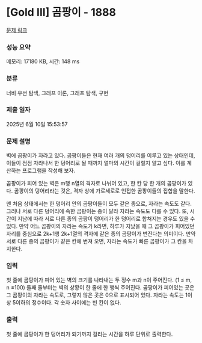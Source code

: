 # [Gold III] 곰팡이 - 1888 

[문제 링크](https://www.acmicpc.net/problem/1888) 

### 성능 요약

메모리: 17180 KB, 시간: 148 ms

### 분류

너비 우선 탐색, 그래프 이론, 그래프 탐색, 구현

### 제출 일자

2025년 6월 10일 15:53:57

### 문제 설명

<p>벽에 곰팡이가 자라고 있다. 곰팡이들은 현재 여러 개의 덩어리를 이루고 있는 상태인데, 이들이 점점 자라나서 한 덩어리로 될 때까지 얼마의 시간이 걸릴지 알고 싶다. 이를 계산하는 프로그램을 작성해 보자.</p>

<p>곰팡이가 피어 있는 벽은 m행 n열의 격자로 나뉘어 있고, 한 칸 당 한 개의 곰팡이가 있다. 곰팡이의 덩어리라는 것은, 격자 상에 가로세로로 인접한 곰팡이들의 집합을 말한다.</p>

<p>맨 처음 상태에서는 한 덩어리 안의 곰팡이들이 모두 같은 종으로, 자라는 속도도 같다. 그러나 서로 다른 덩어리에 속한 곰팡이는 종이 달라 자라는 속도도 다를 수 있다. 또, 시간이 지남에 따라 서로 다른 종의 곰팡이 덩어리가 한 덩어리로 합쳐지는 경우도 있을 수 있다. 만약 어느 곰팡이의 자라는 속도가 k라면, 하루가 지났을 때 그 곰팡이가 피어있던 자리를 중심으로 2k+1행 2k+1열의 격자에 같은 종의 곰팡이가 번진다는 의미이다. 만약 서로 다른 종의 곰팡이가 같은 칸에 번져 오면, 자라는 속도가 빠른 곰팡이가 그 칸을 차지한다.</p>

### 입력 

 <p>첫 줄에 곰팡이가 피어 있는 벽의 크기를 나타내는 두 정수 m과 n이 주어진다. (1 ≤ m, n ≤100) 둘째 줄부터는 벽의 상황이 한 줄에 한 행씩 주어진다. 곰팡이가 피어있는 곳은 그 곰팡이의 자라는 속도로, 그렇지 않은 곳은 0으로 표시되어 있다. 자라는 속도는 1이상 5이하의 정수이다. 각 숫자 사이에는 빈 칸이 없다.</p>

### 출력 

 <p>첫 줄에 곰팡이가 한 덩어리가 되기까지 걸리는 시간을 하루 단위로 출력한다.</p>

